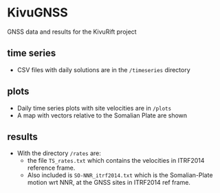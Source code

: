 # KivuGNSS
GNSS data and results for the KivuRift project

## time series
* CSV files with daily solutions are in the `/timeseries` directory

## plots 
* Daily time series plots with site velocities are in `/plots`
* A map with vectors relative to the Somalian Plate are shown 

## results
* With the directory `/rates` are:
  * the file `TS_rates.txt` which contains the velocities in ITRF2014 reference frame.
  * Also included is `SO-NNR_itrf2014.txt` which is the Somalian-Plate motion wrt NNR, at the GNSS sites in ITRF2014 ref frame.
